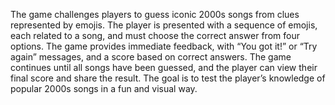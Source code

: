 The game challenges players to guess iconic 2000s songs from clues represented by emojis. The player is presented with a sequence of emojis, each related to a song, and must choose the correct answer from four options. The game provides immediate feedback, with “You got it!” or “Try again” messages, and a score based on correct answers. The game continues until all songs have been guessed, and the player can view their final score and share the result. The goal is to test the player’s knowledge of popular 2000s songs in a fun and visual way.